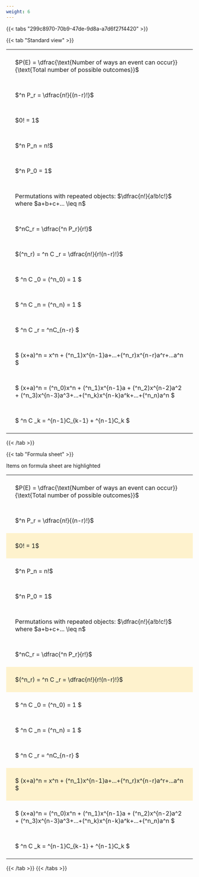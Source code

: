 ```yaml
---
weight: 6
---
```


{{< tabs "299c8970-70b9-47de-9d8a-a7d6f27f4420" >}}

{{< tab "Standard view" >}}

<style type="text/css">
#T_e2186 th.col_heading {
  text-align: left;
  font-size: 1em;
}
#T_e2186 td {
  text-align: left;
  font-size: 1em;
  padding: 1.5em;
}
</style>
<table id="T_e2186">
  <thead>
  </thead>
  <tbody>
    <tr>
      <td id="T_e2186_row0_col0" class="data row0 col0" >$P(E) = \dfrac{\text{Number of ways an event can occur}}{\text{Total number of possible outcomes}}$</td>
    </tr>
    <tr>
      <td id="T_e2186_row1_col0" class="data row1 col0" >$^n P_r = \dfrac{n!}{(n-r)!}$</td>
    </tr>
    <tr>
      <td id="T_e2186_row2_col0" class="data row2 col0" >$0! = 1$</td>
    </tr>
    <tr>
      <td id="T_e2186_row3_col0" class="data row3 col0" >$^n P_n = n!$</td>
    </tr>
    <tr>
      <td id="T_e2186_row4_col0" class="data row4 col0" >$^n P_0 = 1$</td>
    </tr>
    <tr>
      <td id="T_e2186_row5_col0" class="data row5 col0" >Permutations with repeated objects: $\dfrac{n!}{a!b!c!}$ where $a+b+c+... \leq n$</td>
    </tr>
    <tr>
      <td id="T_e2186_row6_col0" class="data row6 col0" >$^nC_r = \dfrac{^n P_r}{r!}$</td>
    </tr>
    <tr>
      <td id="T_e2186_row7_col0" class="data row7 col0" >$(^n_r) = ^n C _r = \dfrac{n!}{r!(n-r)!}$</td>
    </tr>
    <tr>
      <td id="T_e2186_row8_col0" class="data row8 col0" >$ ^n C _0 = (^n_0) = 1 $</td>
    </tr>
    <tr>
      <td id="T_e2186_row9_col0" class="data row9 col0" >$ ^n C _n = (^n_n) = 1 $</td>
    </tr>
    <tr>
      <td id="T_e2186_row10_col0" class="data row10 col0" >$ ^n C _r = ^nC_{n-r} $</td>
    </tr>
    <tr>
      <td id="T_e2186_row11_col0" class="data row11 col0" >$ (x+a)^n = x^n + (^n_1)x^{n-1}a+...+(^n_r)x^{n-r}a^r+...a^n    $</td>
    </tr>
    <tr>
      <td id="T_e2186_row12_col0" class="data row12 col0" >$ (x+a)^n = (^n_0)x^n + (^n_1)x^{n-1}a + (^n_2)x^{n-2}a^2 + (^n_3)x^{n-3}a^3+...+(^n_k)x^{n-k}a^k+...+(^n_n)a^n $</td>
    </tr>
    <tr>
      <td id="T_e2186_row13_col0" class="data row13 col0" >$ ^n C _k = ^{n-1}C_{k-1} + ^{n-1}C_k $</td>
    </tr>
  </tbody>
</table>
{{< /tab >}}

{{< tab "Formula sheet" >}}

Items on formula sheet are highlighted 
<br>
<style type="text/css">
#T_2bc98 th.col_heading {
  text-align: left;
  font-size: 1em;
}
#T_2bc98 td {
  text-align: left;
  font-size: 1em;
  padding: 1.5em;
}
#T_2bc98_row0_col0, #T_2bc98_row1_col0, #T_2bc98_row3_col0, #T_2bc98_row4_col0, #T_2bc98_row5_col0, #T_2bc98_row6_col0, #T_2bc98_row8_col0, #T_2bc98_row9_col0, #T_2bc98_row10_col0, #T_2bc98_row12_col0, #T_2bc98_row13_col0 {
  background-color: rgba(0,0,0,0);
}
#T_2bc98_row2_col0, #T_2bc98_row7_col0, #T_2bc98_row11_col0 {
  background-color: rgba(255,194,10, 0.2);
}
</style>
<table id="T_2bc98">
  <thead>
  </thead>
  <tbody>
    <tr>
      <td id="T_2bc98_row0_col0" class="data row0 col0" >$P(E) = \dfrac{\text{Number of ways an event can occur}}{\text{Total number of possible outcomes}}$</td>
    </tr>
    <tr>
      <td id="T_2bc98_row1_col0" class="data row1 col0" >$^n P_r = \dfrac{n!}{(n-r)!}$</td>
    </tr>
    <tr>
      <td id="T_2bc98_row2_col0" class="data row2 col0" >$0! = 1$</td>
    </tr>
    <tr>
      <td id="T_2bc98_row3_col0" class="data row3 col0" >$^n P_n = n!$</td>
    </tr>
    <tr>
      <td id="T_2bc98_row4_col0" class="data row4 col0" >$^n P_0 = 1$</td>
    </tr>
    <tr>
      <td id="T_2bc98_row5_col0" class="data row5 col0" >Permutations with repeated objects: $\dfrac{n!}{a!b!c!}$ where $a+b+c+... \leq n$</td>
    </tr>
    <tr>
      <td id="T_2bc98_row6_col0" class="data row6 col0" >$^nC_r = \dfrac{^n P_r}{r!}$</td>
    </tr>
    <tr>
      <td id="T_2bc98_row7_col0" class="data row7 col0" >$(^n_r) = ^n C _r = \dfrac{n!}{r!(n-r)!}$</td>
    </tr>
    <tr>
      <td id="T_2bc98_row8_col0" class="data row8 col0" >$ ^n C _0 = (^n_0) = 1 $</td>
    </tr>
    <tr>
      <td id="T_2bc98_row9_col0" class="data row9 col0" >$ ^n C _n = (^n_n) = 1 $</td>
    </tr>
    <tr>
      <td id="T_2bc98_row10_col0" class="data row10 col0" >$ ^n C _r = ^nC_{n-r} $</td>
    </tr>
    <tr>
      <td id="T_2bc98_row11_col0" class="data row11 col0" >$ (x+a)^n = x^n + (^n_1)x^{n-1}a+...+(^n_r)x^{n-r}a^r+...a^n    $</td>
    </tr>
    <tr>
      <td id="T_2bc98_row12_col0" class="data row12 col0" >$ (x+a)^n = (^n_0)x^n + (^n_1)x^{n-1}a + (^n_2)x^{n-2}a^2 + (^n_3)x^{n-3}a^3+...+(^n_k)x^{n-k}a^k+...+(^n_n)a^n $</td>
    </tr>
    <tr>
      <td id="T_2bc98_row13_col0" class="data row13 col0" >$ ^n C _k = ^{n-1}C_{k-1} + ^{n-1}C_k $</td>
    </tr>
  </tbody>
</table>
{{< /tab >}}
{{< /tabs >}}